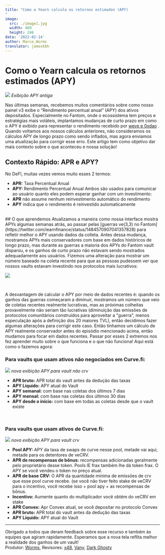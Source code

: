 ```yaml
---
title: "Como a Yearn calcula os retornos estimados (APY)
"
image:
  src: ./image1.jpg
  width: 469
  height: 246
data: '2022-02-14'
author: Marco_Worms
translator: jameskbh 
---
```

# Como o Yearn calcula os retornos estimados (APY)

![](./image1.jpg?w=469&h=246)
*Exibição APY antiga*
</br>


Nas últimas semanas, recebemos muitos comentários sobre como nosso painel v3 exibe o “Rendimento percentual anual” (APY) dos ativos depositados. Especialmente no Fantom, onde o ecossistema tem preços e estratégias mais voláteis, implantamos mudanças de curto prazo em como o APY é exibido para representar o rendimento recebido por [weve e 0xdao](https://twitter.com/iearnfinance/status/1484570907041357828) . Quando voltamos aos nossos cálculos anteriores, não consideramos os cálculos APY de longo prazo como sendo inflados, mas agora enviamos uma atualização para corrigir esse erro. Este artigo tem como objetivo dar mais contexto sobre o que aconteceu e nossa solução!
</br>

## Contexto Rápido: APR e APY?
No DeFI, muitas vezes vemos muito esses 2 termos:
* **APR:** Taxa Percentual Anual
* **APY:** Rendimento Percentual Anual
Ambos são usados para comunicar ao usuário quanto eles podem esperar ganhar com um investimento:
* **APR** não assume nenhum reinvestimento automático do rendimento
* **APY** indica que o rendimento é reinvestido automaticamente
</br>
## O que aprendemos
Atualizamos a maneira como nossa interface mostra APYs algumas semanas atrás, ao passar pelas [guerras ve(3,3) no Fantom](https://twitter.com/iearnfinance/status/1484570907041357828) para refletir melhor o APY usando dados da colleta. Antes dessa mudança, mostramos APYs mais conservadores com base em dados históricos de longo prazo, mas durante as guerras a maioria dos APYs do Fantom vault disparou, e os ganhos de curto prazo não estavam sendo mostrados adequadamente aos usuários. Fizemos uma alteração para mostrar um número baseado na coleta recente para que as pessoas pudessem ver que nossos vaults estavam investindo nos protocolos mais lucrativos:

![](./image2.jpg?w=591&h=397)

</br>


A desvantagem de calcular o APY por meio de dados recentes é: quando os ganhos das guerras começaram a diminuir, mostramos um número que veio de coletas recentes realmente lucrativas, mas as próximas colheitas provavelmente não seriam tão lucrativas (diminuição das emissões de protocolos comunitários construídos para aproveitar a "guerra", menos especulação após a definição dos 20 maiores TVL), então decidimos fazer algumas alterações para corrigir este caso.
Então tínhamos um cálculo de APY realmente conservador antes do episódio mencionado acima, então mudamos para focar em dados recentes. Passar por esses 2 extremos nos fez aprender muito sobre o que funciona e o que não funciona! Aqui está como o fazemos agora:
</br>
### Para vaults que usam ativos não negociados em Curve.fi:

![](./image3.jpg?w=150&h=190)
*nova exibição APY para vault não crv*
</br>


* **APR bruto:** APR total do vault antes da dedução das taxas
* **APY Líquido:** APY atual do Vault
* **APY semanal:** com base nas coletas dos últimos 7 dias
* **APY mensal:** com base nas coletas dos últimos 30 dias
* **APY desde o início:** com base em todas as coletas desde que o vault existe

</br>

### Para vaults que usam ativos de Curve.fi:


![](./image4.jpg?w=182&h=196)
*nova exibição APY para vault crv*
</br>

* **Pool APY:** APY da taxa de swaps de curve nesse pool, metade vai aqui, metade para os detentores de veCRV.
* **APR de recompensas de bônus:** recompensas adicionadas geralmente pelo proprietário desse token. Pools IE frax também lhe dá token frax. O APY se você vendeu o token no preço atual.
* **APR de base CRV:** O APR da quantidade mínima de emissões de crv que esse pool curve recebe. (se você não tiver feito stake de veCRV para o incentivo, você recebe isso + pool apy + as recompensas de bônus.
* **Incentivo:** Aumente quanto do multiplicador você obtém do veCRV em stake
* **APR Convex:** Apr Convex atual, se você depositar no protocolo Convex
* **APR bruto:** APR total do vault antes da dedução das taxas
* **APY Líquido:** APY atual do Vault



---


Obrigado a todos que deram feedback sobre esse recurso e também às equipes que agiram rapidamente. Esperamos que a nova tela reflita melhor a realidade dos ganhos de um vault!
</br>
Produtor: [Worms](https://twitter.com/MarcoWorms), Revisores: [x48](https://twitter.com/x48_crypto), [Vany](https://twitter.com/vannny365), [ Dark Ghosty](https://github.com/DarkGhost7)
